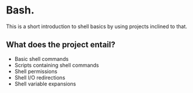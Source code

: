 # Bash.

This is a short introduction to shell basics by using projects inclined to that.


## What does the project entail?

* Basic shell commands
* Scripts containing shell commands
* Shell permissions 
* Shell I/O redirections
* Shell variable expansions 
